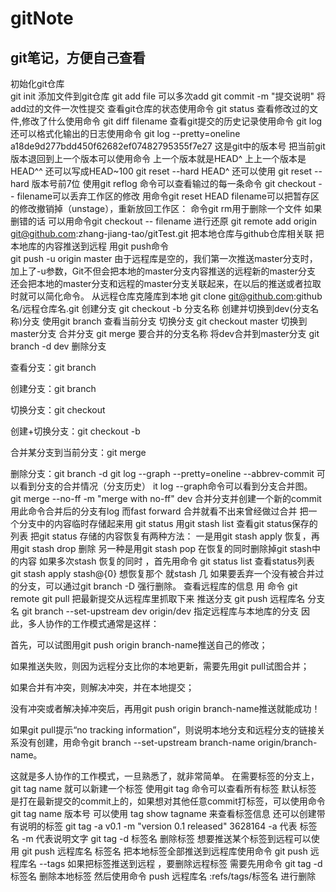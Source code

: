 # gitNote
git笔记，方便自己查看
----------------------------------------------------------------------------------------------------------------------------------------------------------
初始化git仓库   
	git init
添加文件到git仓库
git add file                  可以多次add
git commit  -m  "提交说明"                将add过的文件一次性提交
查看git仓库的状态使用命令
git status
查看修改过的文件,修改了什么使用命令
git diff  filename
查看git提交的历史记录使用命令
git log
还可以格式化输出的日志使用命令
git log --pretty=oneline
a18de9d277bdd450f62682ef07482795355f7e27   这是git中的版本号
把当前git版本退回到上一个版本可以使用命令                     上一个版本就是HEAD^     上上一个版本是HEAD^^    还可以写成HEAD~100
git reset --hard HEAD^
还可以使用
git reset --hard 版本号前7位
使用git reflog 命令可以查看输过的每一条命令
git checkout -- filename可以丢弃工作区的修改
用命令git reset HEAD filename可以把暂存区的修改撤销掉（unstage），重新放回工作区：
命令git rm用于删除一个文件
如果删错的话 可以用命令git checkout -- filename 进行还原
git remote add origin git@github.com:zhang-jiang-tao/gitTest.git   把本地仓库与github仓库相关联
把本地库的内容推送到远程     用git push命令          
git push -u origin master
由于远程库是空的，我们第一次推送master分支时，加上了-u参数，Git不但会把本地的master分支内容推送的远程新的master分支
还会把本地的master分支和远程的master分支关联起来，在以后的推送或者拉取时就可以简化命令。
从远程仓库克隆库到本地
git clone git@github.com:github名/远程仓库名.git
创建分支
git checkout -b 分支名称              创建并切换到dev(分支名称)分支
使用git branch 查看当前分支
切换分支
git checkout master   切换到master分支
合并分支
git merge  要合并的分支名称                  将dev合并到master分支
git branch -d dev                                  删除分支

查看分支：git branch

创建分支：git branch <name>

切换分支：git checkout <name>

创建+切换分支：git checkout -b <name>

合并某分支到当前分支：git merge <name>

删除分支：git branch -d <name>
git log --graph --pretty=oneline --abbrev-commit       可以看到分支的合并情况（分支历史）
it log --graph命令可以看到分支合并图。
git merge --no-ff -m "merge with no-ff" dev     合并分支并创建一个新的commit         用此命令合并后的分支有log   而fast forward 合并就看不出来曾经做过合并
把一个分支中的内容临时存储起来用     git status
用git stash list  查看git status保存的列表
把git status 存储的内容恢复有两种方法：
一是用git stash apply   恢复，再用git stash drop 删除
另一种是用git stash pop 在恢复的同时删除掉git stash中的内容
如果多次stash  恢复的同时 ，首先用命令  git status list 查看status列表
git stash apply stash@{0}              想恢复那个  就stash 几
如果要丢弃一个没有被合并过的分支，可以通过git branch -D <name>强行删除。
查看远程库的信息 用 命令 git remote
git pull  把最新提交从远程库里抓取下来 
推送分支 git push 远程库名 分支名
git branch --set-upstream dev origin/dev          指定远程库与本地库的分支
因此，多人协作的工作模式通常是这样：

首先，可以试图用git push origin branch-name推送自己的修改；

如果推送失败，则因为远程分支比你的本地更新，需要先用git pull试图合并；

如果合并有冲突，则解决冲突，并在本地提交；

没有冲突或者解决掉冲突后，再用git push origin branch-name推送就能成功！

如果git pull提示“no tracking information”，则说明本地分支和远程分支的链接关系没有创建，用命令git branch --set-upstream branch-name origin/branch-name。

这就是多人协作的工作模式，一旦熟悉了，就非常简单。
在需要标签的分支上，git tag name     就可以新建一个标签
使用git tag 命令可以查看所有标签
默认标签 是打在最新提交的commit上的，如果想对其他任意commit打标签，可以使用命令  git tag name 版本号
可以使用 tag show tagname 来查看标签信息
还可以创建带有说明的标签
 git tag -a v0.1 -m "version 0.1 released" 3628164           -a 代表 标签名 -m 代表说明文字
git tag -d 标签名                 删除标签
想要推送某个标签到远程可以使用  git push 远程库名 标签名
把本地标签全部推送到远程库使用命令
git push 远程库名 --tags
如果把标签推送到远程 ，要删除远程标签 需要先用命令  git tag -d 标签名 删除本地标签 然后使用命令 push 远程库名 :refs/tags/标签名      进行删除


